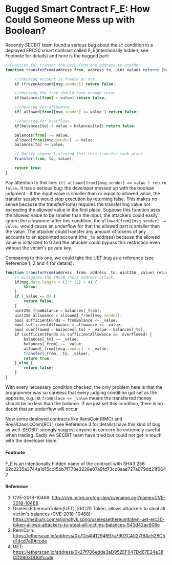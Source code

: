 #  Bugged Smart Contract F_E: How Could Someone Mess up with Boolean?

Recently SECBIT team found a serious bug about the `if` condition in a deployed ERC20 smart contract called F_E(intentionally hidden, see Footnote for details) and here is the bugged part:

```js
//Function for transer the coin from one address to another
function transferFrom(address from, address to, uint value) returns (bool success) {

    //checking account is freeze or not
    if (frozenAccount[msg.sender]) return false;

    //checking the from should have enough coins
    if(balances[from] < value) return false;

    //checking for allowance
    if( allowed[from][msg.sender] >= value ) return false;

    //checking for overflows
    if(balances[to] + value < balances[to]) return false;

    balances[from] -= value;
    allowed[from][msg.sender] -= value;
    balances[to] += value;

    // Notify anyone listening that this transfer took place
    Transfer(from, to, value);

    return true;
}
```

Pay attention to this line: `if( allowed[from][msg.sender] >= value ) return false;` It has a serious bug: the developer messed up with the boolean judgment - if the input value is smaller than or equal to allowed value, the transfer session would stop execution by returning false. This makes no sense because the transferFrom() requires the transferring value not exceeding the allowed value in the first place. Suppose this function asks the allowed value to be smaller than the input, the attackers could easily ignore the allowance: after this condition, the `allowed[from][msg.sender] -= value;` would cause an underflow for that the allowed part is smaller than the value. The attacker could transfer any amount of tokens of any accounts to an appointed account (the `_to` address) because the allowed value is initialized to 0 and the attacker could bypass this restriction even without the victim's private key.



Comparing to this one, we could take the UET bug as a reference (see Reference 1, 2 and 4 for details):

```js
function transferFrom(address _from, address _to, uint256 _value) returns (bool success) {
    // mitigates the ERC20 short address attack
    if(msg.data.length < (3 * 32) + 4) {
        throw;
    }
    if (_value == 0) {
        return false;
    }
    uint256 fromBalance = balances[_from];
    uint256 allowance = allowed[_from][msg.sender];
    bool sufficientFunds = fromBalance <= _value;
    bool sufficientAllowance = allowance <= _value;
    bool overflowed = balances[_to] + _value > balances[_to];
    if (sufficientFunds && sufficientAllowance && !overflowed) {
        balances[_to] += _value;
        balances[_from] -= _value;
        allowed[_from][msg.sender] -= _value;
        Transfer(_from, _to, _value);
        return true;
    } else {
        return false;
    }
}
```

With every necessary condition checked, the only problem here is that the programmer was so careless that every judging condition got set as the opposite, e.g. let `fromBalace <= _value` means the transferred money should be no less than the balance. If we just set this condition, there is no doubt that an underflow will occur. 



Now some deployed contracts like RemiCoin(RMC) and RoyalClassicCoin(RCL) (see Reference 3 for details) have this kind of bug as well. SECBIT strongly suggest anyone in concern be extremely careful when trading. Sadly we SECBIT team have tried but could not get in touch with the developer team.







#### Footnote

F_E is an intentionally hidden name of the contract with SHA3 256: 62c2235a3744a1d15cc15bb7f778e3228e07a9fd73cc8aae727a079dd21f0642

#### Reference

1. CVE-2018-10468: http://cve.mitre.org/cgi-bin/cvename.cgi?name=CVE-2018-10468
2. UselessEthereumToken(UET), ERC20 Token, allows attackers to steal all victim's balances (CVE-2018-10468): <https://medium.com/@jonghyk.song/uselessethereumtoken-uet-erc20-token-allows-attackers-to-steal-all-victims-balances-543d42ac808e>
3. RemiCoin: https://etherscan.io/address/0x7Dc4f41294697a7903C4027f6Ac528C5d14cd7eB#code
4. UET:  https://etherscan.io/address/0x27f706edde3aD952EF647Dd67E24e38CD0803DD6#code
